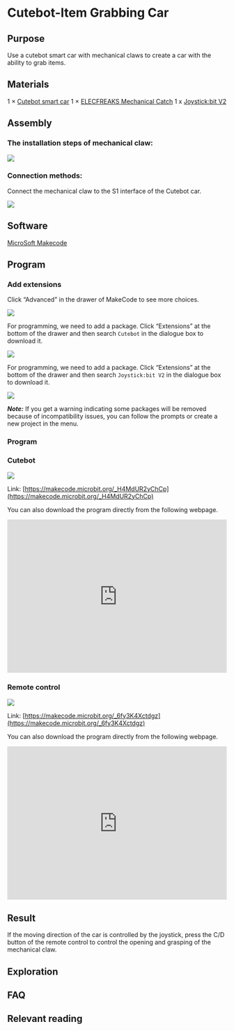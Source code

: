 # Cutebot-Item Grabbing Car

## Purpose
Use a cutebot smart car with mechanical claws to create a car with the ability to grab items.

## Materials
1 × [Cutebot smart car](https://www.elecfreaks.com/micro-bit-smart-cutebot.html)
1 × [ELECFREAKS Mechanical Catch](https://www.elecfreaks.com/elecfreaks-mechanical-catch-use-with-cutebot.html)
1 x [Joystick:bit V2](https://www.elecfreaks.com/joystick-bit-2-for-micro-bit.html)

## Assembly

### The installation steps of mechanical claw:

![](./images/cutebot-claw-01.png)

### Connection methods:

Connect the mechanical claw to the S1 interface of the Cutebot car.

![](./images/cutebot-claw-02.png)

## Software

[MicroSoft Makecode](https://makecode.microbit.org/#)

## Program

### Add extensions
Click “Advanced” in the drawer of MakeCode to see more choices.

![](./images/cutebot-case-24-01.png)

For programming, we need to add a package. Click “Extensions” at the bottom of the drawer and then search `Cutebot` in the dialogue box to download it.

![](./images/cutebot-case-24-02.png)

For programming, we need to add a package. Click “Extensions” at the bottom of the drawer and then search `Joystick:bit V2` in the dialogue box to download it.

![](./images/cutebot-case-22-03.png)

***Note:*** If you get a warning indicating some packages will be removed because of incompatibility issues, you can follow the prompts or create a new project in the menu.

### Program
### Cutebot

![](./images/cutebot-case-22-04.png)

Link: [https://makecode.microbit.org/_H4MdUR2yChCp](https://makecode.microbit.org/_H4MdUR2yChCp)

You can also download the program directly from the following webpage.

<div style="position:relative;height:0;padding-bottom:70%;overflow:hidden;">
<iframe style="position:absolute;top:0;left:0;width:100%;height:100%;" src="https://makecode.microbit.org/#pub:https://makecode.microbit.org/_H4MdUR2yChCp" frameborder="0" sandbox="allow-popups allow-forms allow-scripts allow-same-origin">
</iframe>
</div>  

### Remote control

![](./images/cutebot-case-22-05.png)

Link: [https://makecode.microbit.org/_6fy3K4Xctdgz](https://makecode.microbit.org/_6fy3K4Xctdgz)

You can also download the program directly from the following webpage.

<div style="position:relative;height:0;padding-bottom:70%;overflow:hidden;">
<iframe style="position:absolute;top:0;left:0;width:100%;height:100%;" src="https://makecode.microbit.org/#pub:https://makecode.microbit.org/_6fy3K4Xctdgz" frameborder="0" sandbox="allow-popups allow-forms allow-scripts allow-same-origin">
</iframe>
</div>  

## Result

If the moving direction of the car is controlled by the joystick, press the C/D button of the remote control to control the opening and grasping of the mechanical claw.


## Exploration


## FAQ
## Relevant reading